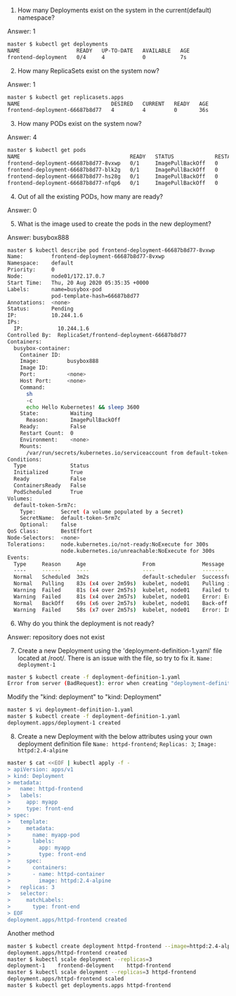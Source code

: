 1. How many Deployments exist on the system in the current(default) namespace?

Answer: 1
```bash
master $ kubectl get deployments
NAME                  READY   UP-TO-DATE   AVAILABLE   AGE
frontend-deployment   0/4     4            0           7s
```
2. How many ReplicaSets exist on the system now?

Answer: 1
```bash
master $ kubectl get replicasets.apps
NAME                             DESIRED   CURRENT   READY   AGE
frontend-deployment-66687b8d77   4         4         0       36s
```
3. How many PODs exist on the system now?

Answer: 4
```bash
master $ kubectl get pods
NAME                                   READY   STATUS             RESTARTS   AGE
frontend-deployment-66687b8d77-8vxwp   0/1     ImagePullBackOff   0          83s
frontend-deployment-66687b8d77-blk2g   0/1     ImagePullBackOff   0          83s
frontend-deployment-66687b8d77-hs28g   0/1     ImagePullBackOff   0          83s
frontend-deployment-66687b8d77-nfqp6   0/1     ImagePullBackOff   0          83s
```
4. Out of all the existing PODs, how many are ready?

Answer: 0

5. What is the image used to create the pods in the new deployment?

Answer: busybox888
```bash
master $ kubectl describe pod frontend-deployment-66687b8d77-8vxwp
Name:         frontend-deployment-66687b8d77-8vxwp
Namespace:    default
Priority:     0
Node:         node01/172.17.0.7
Start Time:   Thu, 20 Aug 2020 05:35:35 +0000
Labels:       name=busybox-pod
              pod-template-hash=66687b8d77
Annotations:  <none>
Status:       Pending
IP:           10.244.1.6
IPs:
  IP:           10.244.1.6
Controlled By:  ReplicaSet/frontend-deployment-66687b8d77
Containers:
  busybox-container:
    Container ID:
    Image:         busybox888
    Image ID:
    Port:          <none>
    Host Port:     <none>
    Command:
      sh
      -c
      echo Hello Kubernetes! && sleep 3600
    State:          Waiting
      Reason:       ImagePullBackOff
    Ready:          False
    Restart Count:  0
    Environment:    <none>
    Mounts:
      /var/run/secrets/kubernetes.io/serviceaccount from default-token-5rm7c (ro)
Conditions:
  Type              Status
  Initialized       True
  Ready             False
  ContainersReady   False
  PodScheduled      True
Volumes:
  default-token-5rm7c:
    Type:        Secret (a volume populated by a Secret)
    SecretName:  default-token-5rm7c
    Optional:    false
QoS Class:       BestEffort
Node-Selectors:  <none>
Tolerations:     node.kubernetes.io/not-ready:NoExecute for 300s
                 node.kubernetes.io/unreachable:NoExecute for 300s
Events:
  Type     Reason     Age                  From               Message
  ----     ------     ----                 ----               -------
  Normal   Scheduled  3m2s                 default-scheduler  Successfully assigned default/frontend-deployment-66687b8d77-8vxwp to node01
  Normal   Pulling    83s (x4 over 2m59s)  kubelet, node01    Pulling image "busybox888"
  Warning  Failed     81s (x4 over 2m57s)  kubelet, node01    Failed to pull image "busybox888": rpc error: code = Unknown desc = Error response from daemon: pull access denied for busybox888, repository does not exist or may require 'docker login':denied: requested access to the resource is denied
  Warning  Failed     81s (x4 over 2m57s)  kubelet, node01    Error: ErrImagePull
  Normal   BackOff    69s (x6 over 2m57s)  kubelet, node01    Back-off pulling image "busybox888"
  Warning  Failed     58s (x7 over 2m57s)  kubelet, node01    Error: ImagePullBackOff
```
6. Why do you think the deployment is not ready?

Answer: repository does not exist

7. Create a new Deployment using the 'deployment-definition-1.yaml' file located at /root/.
There is an issue with the file, so try to fix it. `Name: deployment-1`
```bash
master $ kubectl create -f deployment-definition-1.yaml
Error from server (BadRequest): error when creating "deployment-definition-1.yaml": deployment in version "v1" cannot be handled as a Deployment: no kind "deployment" is registered for version "apps/v1" in scheme "k8s.io/kubernetes/pkg/api/legacyscheme/scheme.go:30"
```
Modify the "kind: deployment" to "kind: Deployment"
```bash
master $ vi deployment-definition-1.yaml
master $ kubectl create -f deployment-definition-1.yaml
deployment.apps/deployment-1 created
```
8. Create a new Deployment with the below attributes using your own deployment definition file
`Name: httpd-frontend`; `Replicas: 3`; `Image: httpd:2.4-alpine`
```bash
master $ cat <<EOF | kubectl apply -f -
> apiVersion: apps/v1
> kind: Deployment
> metadata:
>   name: httpd-frontend
>   labels:
>     app: myapp
>     type: front-end
> spec:
>   template:
>     metadata:
>       name: myapp-pod
>       labels:
>         app: myapp
>         type: front-end
>     spec:
>       containers:
>       - name: httpd-container
>         image: httpd:2.4-alpine
>   replicas: 3
>   selector:
>     matchLabels:
>       type: front-end
> EOF
deployment.apps/httpd-frontend created
```
Another method
```bash
master $ kubectl create deployment httpd-frontend --image=httpd:2.4-alpine
deployment.apps/httpd-frontend created
master $ kubectl scale deployment --replicas=3
deployment-1    frontend-deloyment    httpd-frontend
master $ kubectl scale deloyment --replicas=3 httpd-frontend
deployment.apps/httpd-frontend scaled
master $ kubectl get deployments.apps httpd-frontend
```

